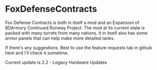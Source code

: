 # FoxDefenseContracts

Fox Defense Contracts is both in itself a mod and an Expansion of BDArmory Continued Runway Project. The mod at its current state is packed with many turrets from many nations. It in itself also has some armor panels that can help make more detailed tanks. 

If there's any suggestions. Best to use the feature requests tab in github here and I'll check it sometime. 

Current update is 2.2 - Legacy Hardware Updates


